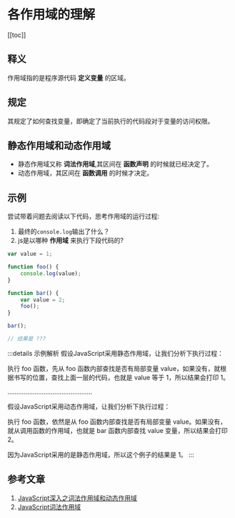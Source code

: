 # 各作用域的理解
[[toc]]

## 释义
作用域指的是程序源代码 **定义变量** 的区域。

## 规定
其规定了如何查找变量，即确定了当前执行的代码段对于变量的访问权限。

## 静态作用域和动态作用域
- 静态作用域又称 **词法作用域**,其区间在 **函数声明** 的时候就已经决定了。
- 动态作用域，其区间在 **函数调用** 的时候才决定。

## 示例
尝试带着问题去阅读以下代码，思考作用域的运行过程:
1. 最终的`console.log`输出了什么？
2. js是以哪种 **作用域** 来执行下段代码的?
```js
var value = 1;

function foo() {
    console.log(value);
}

function bar() {
    var value = 2;
    foo();
}

bar();

// 结果是 ???
```
:::details 示例解析
假设JavaScript采用静态作用域，让我们分析下执行过程：

执行 foo 函数，先从 foo 函数内部查找是否有局部变量 value，如果没有，就根据书写的位置，查找上面一层的代码，也就是 value 等于 1，所以结果会打印 1。

...............................................

假设JavaScript采用动态作用域，让我们分析下执行过程：

执行 foo 函数，依然是从 foo 函数内部查找是否有局部变量 value。如果没有，就从调用函数的作用域，也就是 bar 函数内部查找 value 变量，所以结果会打印 2。

因为JavaScript采用的是静态作用域，所以这个例子的结果是 1。
:::

## 参考文章
1. [JavaScript深入之词法作用域和动态作用域](https://github.com/mqyqingfeng/Blog/issues/3)
2. [JavaScript词法作用域](https://blog.csdn.net/qq_44983621/article/details/112640482?spm=1001.2101.3001.6661.1&utm_medium=distribute.pc_relevant_t0.none-task-blog-2%7Edefault%7ECTRLIST%7Edefault-1-112640482-blog-124042832.pc_relevant_default&depth_1-utm_source=distribute.pc_relevant_t0.none-task-blog-2%7Edefault%7ECTRLIST%7Edefault-1-112640482-blog-124042832.pc_relevant_default&utm_relevant_index=1)

